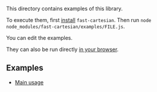 This directory contains examples of this library.

To execute them, first [install](../README.md#install) `fast-cartesian`. Then
run `node node_modules/fast-cartesian/examples/FILE.js`.

You can edit the examples.

They can also be run directly
[in your browser](https://repl.it/@ehmicky/fast-cartesian).

## Examples

- [Main usage](main.js)
